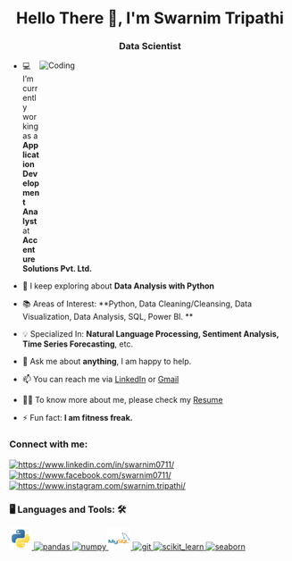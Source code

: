 <h1 align="center">Hello There 👋, I'm Swarnim Tripathi</h1>
<h3 align="center">Data Scientist</h3>


<img align="right" alt="Coding" width="450" height="350" src="https://user-images.githubusercontent.com/84115928/142569072-22fdc7ac-5815-4e96-b84d-f918a85d47ec.gif">

- 💻 I’m currently working as a **Application Development Analyst** at **Accenture Solutions Pvt. Ltd.**

- 🌱 I keep exploring about **Data Analysis with Python**

- 📚 Areas of Interest: **Python, Data Cleaning/Cleansing, Data Visualization, Data Analysis, SQL, Power BI. **

- 💡 Specialized In: **Natural Language Processing, Sentiment Analysis, Time Series Forecasting**, etc.

- 💬 Ask me about **anything**, I am happy to help.

- 📫 You can reach me via [LinkedIn](https://www.linkedin.com/in/swarnim0711/) or [Gmail](mailto:swarnim0711@gmail.com)

- 👨‍💻 To know more about me, please check my [Resume]()

- ⚡ Fun fact: **I am fitness freak.**

<h3 align="left">Connect with me:</h3>
<p align="left">
<a href="https://www.linkedin.com/in/swarnim0711/" target="blank"><img align="center" src="https://raw.githubusercontent.com/rahuldkjain/github-profile-readme-generator/master/src/images/icons/Social/linked-in-alt.svg" alt="https://www.linkedin.com/in/swarnim0711/" height="30" width="40" /></a>
<a href="https://www.facebook.com/swarnim0711/" target="blank"><img align="center" src="https://raw.githubusercontent.com/rahuldkjain/github-profile-readme-generator/master/src/images/icons/Social/facebook.svg" alt="https://www.facebook.com/swarnim0711/" height="30" width="40" /></a>
<a href="https://www.instagram.com/swarnim.tripathi/" target="blank"><img align="center" src="https://raw.githubusercontent.com/rahuldkjain/github-profile-readme-generator/master/src/images/icons/Social/instagram.svg" alt="https://www.instagram.com/swarnim.tripathi/" height="30" width="40" /></a>


</p>


<h3 align="left">🖥️ Languages and Tools: 🛠️</h3>
<p align="left"> 
    <a href="https://www.python.org" target="_blank"> <img src="https://github.com/devicons/devicon/blob/master/icons/python/python-original.svg" alt="python" width="40" height="40"/> </a>  
    <a href="https://pandas.pydata.org/" target="_blank"> <img src="https://pandas.pydata.org/static/img/pandas_secondary.svg" alt="pandas" width="40" height="40"/> </a> 
    <a href="https://numpy.org/" target="_blank"> <img src="https://user-images.githubusercontent.com/50221806/86498201-a8bd8680-bd39-11ea-9d08-66b610a8dc01.png" alt="numpy" width="40" height="40"/> </a>
    <a href="https://www.mysql.com/" target="_blank"> <img src="https://raw.githubusercontent.com/devicons/devicon/master/icons/mysql/mysql-original-wordmark.svg" alt="mysql" width="40" height="40"/> </a>
     <a href="https://git-scm.com/" target="_blank" rel="noreferrer"> <img src="https://www.vectorlogo.zone/logos/git-scm/git-scm-icon.svg" alt="git" width="40" height="40"/> </a>
    <a href="https://scikit-learn.org/" target="_blank" rel="noreferrer"> <img src="https://upload.wikimedia.org/wikipedia/commons/0/05/Scikit_learn_logo_small.svg" alt="scikit_learn" width="40" height="40"/> </a>
    <a href="https://seaborn.pydata.org/" target="_blank" rel="noreferrer"> <img src="https://seaborn.pydata.org/_images/logo-mark-lightbg.svg" alt="seaborn" width="40" height="40"/> </a>
    
   
    

</p>
